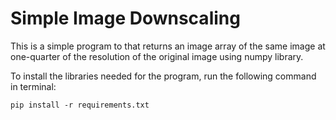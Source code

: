 # Simple Image Downscaling

This is a simple program to that returns an image array of the same image at one-quarter of the resolution of the original image using numpy library.

To install the libraries needed for the program, run the following command in terminal:

`pip install -r requirements.txt`
